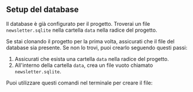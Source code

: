 ## Setup del database

Il database è già configurato per il progetto. Troverai un file `newsletter.sqlite` nella cartella `data` nella radice del progetto.

Se stai clonando il progetto per la prima volta, assicurati che il file del database sia presente. Se non lo trovi, puoi crearlo seguendo questi passi:

1. Assicurati che esista una cartella `data` nella radice del progetto.
2. All'interno della cartella `data`, crea un file vuoto chiamato `newsletter.sqlite`.

Puoi utilizzare questi comandi nel terminale per creare il file:
